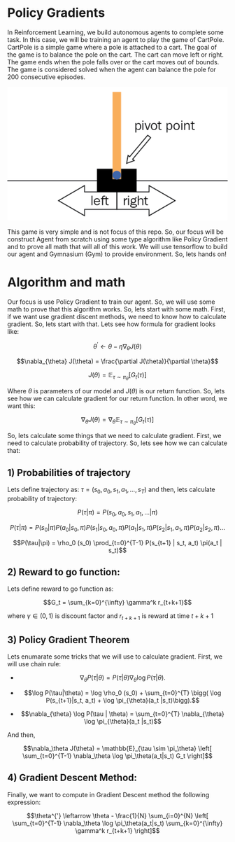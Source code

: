 # Policy Gradients

In Reinforcement Learning, we build autonomous agents to complete some task. In this case, we will be training an agent to play the game of CartPole. CartPole is a simple game where a pole is attached to a cart. The goal of the game is to balance the pole on the cart. The cart can move left or right. The game ends when the pole falls over or the cart moves out of bounds. The game is considered solved when the agent can balance the pole for 200 consecutive episodes. 

![CartPole](cartpole.png)

This game is very simple and is not focus of this repo. So, our focus will be construct Agent from scratch using some type algorithm like Policy Gradient and to prove all math that will all of this work. We will use tensorflow to build our agent and Gymnasium (Gym) to provide environment. So, lets hands on!

# Algorithm and math

Our focus is use Policy Gradient to train our agent. So, we will use some math to prove that this algorithm works. So, lets start with some math. First, if we want use gradient discent methods, we need to know how to calculate gradient. So, lets start with that. Lets see how formula for gradient looks like:

$$\theta^{'} \leftarrow \theta - \eta \nabla_{\theta} J(\theta)$$

$$\nabla_{\theta} J(\theta) = \frac{\partial J(\theta)}{\partial \theta}$$

$$J(\theta) = \mathbb{E}_{\tau \sim \pi_\theta} \left[ G_t(\tau) \right]$$

Where $\theta$ is parameters of our model and $J(\theta)$ is our return function. So, lets see how we can calculate gradient for our return function. In other word, we want this:

$$\nabla_{\theta} J(\theta) = \nabla_{\theta} \mathbb{E}_{\tau \sim \pi_\theta} \left[ G_t(\tau) \right]$$


So, lets calculate some things that we need to calculate gradient. First, we need to calculate probability of trajectory. So, lets see how we can calculate that:

## 1) Probabilities of trajectory

Lets define trajectory as: $\tau = (s_0, a_0, s_1, a_1, ..., s_T)$ and then, lets calculate probability of trajectory:

$$P(\tau|\pi) = P(s_0, a_0, s_1, a_1, ...|\pi)$$

$$P(\tau|\pi) = P(s_0|\pi)P(a_0|s_0, \pi)P(s_1|s_0, a_0, \pi)P(a_1|s_1, \pi)P(s_2|s_1, a_1, \pi)P(a_2|s_2, \pi)...$$

$$P(\tau|\pi) = \rho_0 (s_0) \prod_{t=0}^{T-1} P(s_{t+1} | s_t, a_t) \pi(a_t | s_t)$$

## 2) Reward to go function:

Lets define reward to go function as:

$$G_t = \sum_{k=0}^{\infty} \gamma^k r_{t+k+1}$$

where $\gamma \in (0, 1)$ is discount factor and $r_{t+k+1}$ is reward at time $t+k+1$

## 3) Policy Gradient Theorem

Lets enumarate some tricks that we will use to calculate gradient. First, we will use chain rule:

- $$\nabla_{\theta} P(\tau | \theta) = P(\tau | \theta) \nabla_{\theta} \log P(\tau | \theta).$$

- $$\log P(\tau|\theta) = \log \rho_0 (s_0) + \sum_{t=0}^{T} \bigg( \log P(s_{t+1}|s_t, a_t)  + \log \pi_{\theta}(a_t |s_t)\bigg).$$

- $$\nabla_{\theta} \log P(\tau | \theta) = \sum_{t=0}^{T} \nabla_{\theta} \log \pi_{\theta}(a_t |s_t)$$

And then,

$$\nabla_\theta J(\theta) = \mathbb{E}_{\tau \sim \pi_\theta} \left[ \sum_{t=0}^{T-1} \nabla_\theta \log \pi_\theta(a_t|s_t) G_t \right]$$

## 4) Gradient Descent Method:

Finally, we want to compute in Gradient Descent method the following expression:

$$\theta^{'} \leftarrow \theta - \frac{1}{N} \sum_{i=0}^{N} \left[ \sum_{t=0}^{T-1} \nabla_\theta \log \pi_\theta(a_t|s_t) \sum_{k=0}^{\infty} \gamma^k r_{t+k+1} \right]$$

